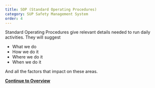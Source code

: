 ```yaml
---
title: SOP (Standard Operating Procedures)
category: SUP Safety Management System
order: 4
---
```

Standard Operating Procedures give  relevant details needed to run daily activities.
They will suggest
- What we do
- How we do it
- Where we do it
- When we do it

And all the factors that impact on these areas.

**[Continue to Overview](/clyde/Content/05-SUP_Overview)**
